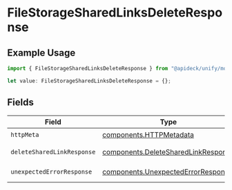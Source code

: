 # FileStorageSharedLinksDeleteResponse

## Example Usage

```typescript
import { FileStorageSharedLinksDeleteResponse } from "@apideck/unify/models/operations";

let value: FileStorageSharedLinksDeleteResponse = {};
```

## Fields

| Field                                                                                      | Type                                                                                       | Required                                                                                   | Description                                                                                |
| ------------------------------------------------------------------------------------------ | ------------------------------------------------------------------------------------------ | ------------------------------------------------------------------------------------------ | ------------------------------------------------------------------------------------------ |
| `httpMeta`                                                                                 | [components.HTTPMetadata](../../models/components/httpmetadata.md)                         | :heavy_check_mark:                                                                         | N/A                                                                                        |
| `deleteSharedLinkResponse`                                                                 | [components.DeleteSharedLinkResponse](../../models/components/deletesharedlinkresponse.md) | :heavy_minus_sign:                                                                         | Shared Links                                                                               |
| `unexpectedErrorResponse`                                                                  | [components.UnexpectedErrorResponse](../../models/components/unexpectederrorresponse.md)   | :heavy_minus_sign:                                                                         | Unexpected error                                                                           |